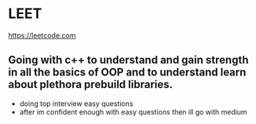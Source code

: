 # LEET
https://leetcode.com
## Going with c++ to understand and gain strength in all the basics of OOP and to understand learn about plethora prebuild libraries. 
- doing top interview easy questions
- after im confident enough with easy questions then ill go with medium 
